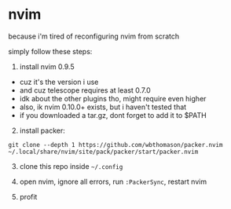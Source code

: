 # nvim

because i'm tired of reconfiguring nvim from scratch

simply follow these steps:

1. install nvim 0.9.5
- cuz it's the version i use
- and cuz telescope requires at least 0.7.0
- idk about the other plugins tho, might require even higher
- also, ik nvim 0.10.0+ exists, but i haven't tested that
- if you downloaded a tar.gz, dont forget to add it to $PATH

2. install packer:
```
git clone --depth 1 https://github.com/wbthomason/packer.nvim ~/.local/share/nvim/site/pack/packer/start/packer.nvim
```

3. clone this repo inside `~/.config`

4. open nvim, ignore all errors, run `:PackerSync`, restart nvim

5. profit
